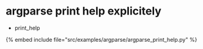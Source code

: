 # argparse print help explicitely

* print_help

{% embed include file="src/examples/argparse/argparse_print_help.py" %}


